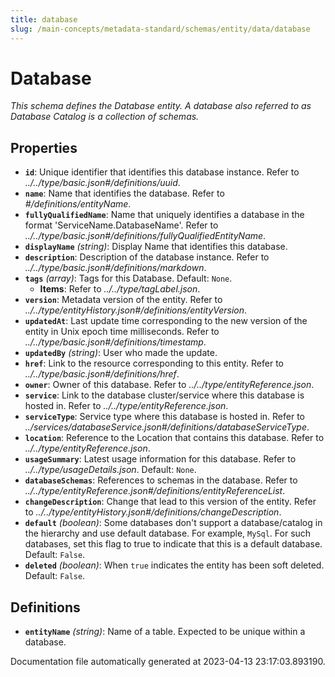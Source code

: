 ```yaml
---
title: database
slug: /main-concepts/metadata-standard/schemas/entity/data/database
---
```


# Database

*This schema defines the Database entity. A database also referred to as Database Catalog is a collection of schemas.*

## Properties

- **`id`**: Unique identifier that identifies this database instance. Refer to *../../type/basic.json#/definitions/uuid*.
- **`name`**: Name that identifies the database. Refer to *#/definitions/entityName*.
- **`fullyQualifiedName`**: Name that uniquely identifies a database in the format 'ServiceName.DatabaseName'. Refer to *../../type/basic.json#/definitions/fullyQualifiedEntityName*.
- **`displayName`** *(string)*: Display Name that identifies this database.
- **`description`**: Description of the database instance. Refer to *../../type/basic.json#/definitions/markdown*.
- **`tags`** *(array)*: Tags for this Database. Default: `None`.
  - **Items**: Refer to *../../type/tagLabel.json*.
- **`version`**: Metadata version of the entity. Refer to *../../type/entityHistory.json#/definitions/entityVersion*.
- **`updatedAt`**: Last update time corresponding to the new version of the entity in Unix epoch time milliseconds. Refer to *../../type/basic.json#/definitions/timestamp*.
- **`updatedBy`** *(string)*: User who made the update.
- **`href`**: Link to the resource corresponding to this entity. Refer to *../../type/basic.json#/definitions/href*.
- **`owner`**: Owner of this database. Refer to *../../type/entityReference.json*.
- **`service`**: Link to the database cluster/service where this database is hosted in. Refer to *../../type/entityReference.json*.
- **`serviceType`**: Service type where this database is hosted in. Refer to *../services/databaseService.json#/definitions/databaseServiceType*.
- **`location`**: Reference to the Location that contains this database. Refer to *../../type/entityReference.json*.
- **`usageSummary`**: Latest usage information for this database. Refer to *../../type/usageDetails.json*. Default: `None`.
- **`databaseSchemas`**: References to schemas in the database. Refer to *../../type/entityReference.json#/definitions/entityReferenceList*.
- **`changeDescription`**: Change that lead to this version of the entity. Refer to *../../type/entityHistory.json#/definitions/changeDescription*.
- **`default`** *(boolean)*: Some databases don't support a database/catalog in the hierarchy and use default database. For example, `MySql`. For such databases, set this flag to true to indicate that this is a default database. Default: `False`.
- **`deleted`** *(boolean)*: When `true` indicates the entity has been soft deleted. Default: `False`.
## Definitions

- **`entityName`** *(string)*: Name of a table. Expected to be unique within a database.


Documentation file automatically generated at 2023-04-13 23:17:03.893190.

